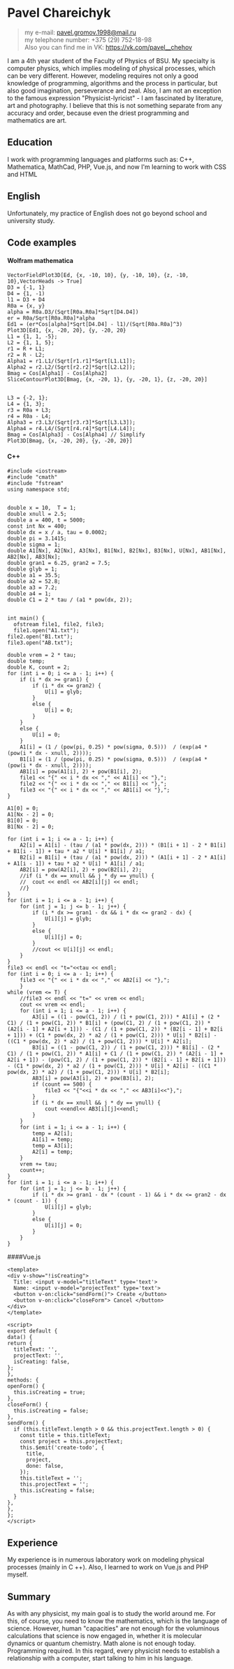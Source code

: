 # Pavel Chareichyk

> my e-mail: pavel.gromov.1998@mail.ru  
> my telephone number: +375 (29) 752-18-98  
> Also you can find me in VK: https://vk.com/pavel__chehov  

  I am a 4th year student of the Faculty of Physics of BSU. My specialty is computer physics, which implies modeling of physical processes, which can be very different. However, modeling requires not only a good knowledge of programming, algorithms and the process in particular, but also good imagination, perseverance and zeal.
Also, I am not an exception to the famous expression "Physicist-lyricist" - I am fascinated by literature, art and photography. I believe that this is not something separate from any accuracy and order, because even the driest programming and mathematics are art.

## Education
  I work with programming languages and platforms such as: С++, Mathematica, MathCad, PHP, Vue.js, and now I'm learning to work with CSS and HTML
  
## English
  Unfortunately, my practice of English does not go beyond school and university study.


## Code examples  
#### Wolfram mathematica


    VectorFieldPlot3D[Ed, {x, -10, 10}, {y, -10, 10}, {z, -10, 10},VectorHeads -> True]
    D3 = {-1, 1}
    D4 = {1, -1)
    l1 = D3 + D4
    R0a = {x, y}
    alpha = R0a.D3/(Sqrt[R0a.R0a]*Sqrt[D4.D4])
    er = R0a/Sqrt[R0a.R0a]*alpha
    Ed1 = (er*Cos[alpha]*Sqrt[D4.D4] - l1)/(Sqrt[R0a.R0a]^3)
    Plot3D[Ed1, {x, -20, 20}, {y, -20, 20}
    L1 = {1, 1, -5};
    L2 = {1, 1, 5};
    r1 = R + L1; 
    r2 = R - L2;
    Alpha1 = r1.L1/(Sqrt[r1.r1]*Sqrt[L1.L1]);
    Alpha2 = r2.L2/(Sqrt[r2.r2]*Sqrt[L2.L2]);
    Bmag = Cos[Alpha1] - Cos[Alpha2] 
    SliceContourPlot3D[Bmag, {x, -20, 1}, {y, -20, 1}, {z, -20, 20}]


    L3 = {-2, 1};
    L4 = {1, 3};
    r3 = R0a + L3;
    r4 = R0a - L4;
    Alpha3 = r3.L3/(Sqrt[r3.r3]*Sqrt[L3.L3]);
    Alpha4 = r4.L4/(Sqrt[r4.r4]*Sqrt[L4.L4]);
    Bmag = Cos[Alpha3] - Cos[Alpha4] // Simplify
    Plot3D[Bmag, {x, -20, 20}, {y, -20, 20}]
    
#### C++
    #include <iostream>
    #include "cmath"
    #include "fstream"
    using namespace std;


    double x = 10,  T = 1;  
    double xnull = 2.5;
    double a = 400, t = 5000;   
    const int Nx = 400;
    double dx = x / a, tau = 0.0002;     
    double pi = 3.1415;
    double sigma = 1;
    double A1[Nx], A2[Nx], A3[Nx], B1[Nx], B2[Nx], B3[Nx], U[Nx], AB1[Nx], AB2[Nx], AB3[Nx];
    double gran1 = 6.25, gran2 = 7.5;
    double glyb = 1;
    double a1 = 35.5;
    double a2 = 52.8;
    double a3 = 7.2;
    double a4 = 1;
    double C1 = 2 * tau / (a1 * pow(dx, 2));


    int main() {
	  ofstream file1, file2, file3;
	  file1.open("A1.txt");
	file2.open("B1.txt");
	file3.open("AB.txt");

	double vrem = 2 * tau;
	double temp;
	double K, count = 2;
	for (int i = 0; i <= a - 1; i++) {
		if (i * dx >= gran1) {
			if (i * dx <= gran2) {
				U[i] = glyb;
			}
			else {
				U[i] = 0;
			}
		}
		else {
			U[i] = 0;
		}
		A1[i] = (1 / (pow(pi, 0.25) * pow(sigma, 0.5)))  / (exp(a4 * (pow(i * dx - xnull, 2))));
		B1[i] = (1 / (pow(pi, 0.25) * pow(sigma, 0.5)))  / (exp(a4 * (pow(i * dx - xnull, 2))));
		AB1[i] = pow(A1[i], 2) + pow(B1[i], 2);
		file1 << "{" << i * dx << "," << A1[i] << "},";
		file2 << "{" << i * dx << "," << B1[i] << "},";
		file3 << "{" << i * dx << "," << AB1[i] << "},";
	}

	A1[0] = 0;
	A1[Nx - 2] = 0;
	B1[0] = 0;
	B1[Nx - 2] = 0;

	for (int i = 1; i <= a - 1; i++) {
		A2[i] = A1[i] - (tau / (a1 * pow(dx, 2))) * (B1[i + 1] - 2 * B1[i] + B1[i - 1]) + tau * a2 * U[i] * B1[i] / a1;
		B2[i] = B1[i] + (tau / (a1 * pow(dx, 2))) * (A1[i + 1] - 2 * A1[i] + A1[i - 1]) + tau * a2 * U[i] * A1[i] / a1;
		AB2[i] = pow(A2[i], 2) + pow(B2[i], 2);
		//if (i * dx == xnull && j * dy == ynull) {
		//	cout << endl << AB2[i][j] << endl;
		//}
	}
	for (int i = 1; i <= a - 1; i++) {
		for (int j = 1; j <= b - 1; j++) {
			if (i * dx >= gran1 - dx && i * dx <= gran2 - dx) {
				U[i][j] = glyb;
			}
			else {
				U[i][j] = 0;
			}
			//cout << U[i][j] << endl;
		}
	}
	file3 << endl << "t="<<tau << endl;
	for (int i = 0; i <= a - 1; i++) {
		file3 << "{" << i * dx << "," << AB2[i] << "},";
		}
	while (vrem <= T) {
		//file3 << endl << "t=" << vrem << endl;
		cout << vrem << endl;
		for (int i = 1; i <= a - 1; i++) {
			A3[i] = ((1 - pow(C1, 2)) / (1 + pow(C1, 2))) * A1[i] + (2 * C1) / (1 + pow(C1, 2)) * B1[i] + (pow(C1, 2) / (1 + pow(C1, 2)) * (A2[i - 1] + A2[i + 1])) - (C1 / (1 + pow(C1, 2)) * (B2[i - 1] + B2[i + 1])) + (C1 * pow(dx, 2) * a2 / (1 + pow(C1, 2))) * U[i] * B2[i] - ((C1 * pow(dx, 2) * a2) / (1 + pow(C1, 2))) * U[i] * A2[i];
			B3[i] = ((1 - pow(C1, 2)) / (1 + pow(C1, 2))) * B1[i] - (2 * C1) / (1 + pow(C1, 2)) * A1[i] + C1 / (1 + pow(C1, 2)) * (A2[i - 1] + A2[i + 1]) - (pow(C1, 2) / (1 + pow(C1, 2)) * (B2[i - 1] + B2[i + 1])) - (C1 * pow(dx, 2) * a2 / (1 + pow(C1, 2))) * U[i] * A2[i] - ((C1 * pow(dx, 2) * a2) / (1 + pow(C1, 2))) * U[i] * B2[i];
			AB3[i] = pow(A3[i], 2) + pow(B3[i], 2);
			if (count == 500) {
				file3 << "{"<<i * dx << "," << AB3[i]<<"},";
			}
			if (i * dx == xnull && j * dy == ynull) {
				cout <<endl<< AB3[i][j]<<endl;
			}
		}
		for (int i = 1; i <= a - 1; i++) {
			temp = A2[i];
			A1[i] = temp;
			temp = A3[i];
			A2[i] = temp;
		}
		vrem += tau;
		count++;
	}
	for (int i = 1; i <= a - 1; i++) {
		for (int j = 1; j <= b - 1; j++) {
			if (i * dx >= gran1 - dx * (count - 1) && i * dx <= gran2 - dx * (count - 1)) {
				U[i][j] = glyb;
			}
			else {
				U[i][j] = 0;
			}
		}
	}
    

####Vue.js

    <template>
    <div v-show="!isCreating">
      Title: <input v-model="titleText" type='text'>
      Name: <input v-model="projectText" type='text'>
      <button v-on:click="sendForm()"> Create </button>
      <button v-on:click="closeForm"> Cancel </button>
    </div>
    </template>

    <script>
    export default {
    data() {
    return {
      titleText: '',
      projectText: '',
      isCreating: false,
    };
    },
    methods: {
    openForm() {
      this.isCreating = true;
    },
    closeForm() {
      this.isCreating = false;
    },
    sendForm() {
      if (this.titleText.length > 0 && this.projectText.length > 0) {
        const title = this.titleText;
        const project = this.projectText;
        this.$emit('create-todo', {
          title,
          project,
          done: false,
        });
        this.titleText = '';
        this.projectText = '';
        this.isCreating = false;
      }
    },
    },
    };
    </script>



## Experience 

  My experience is in numerous laboratory work on modeling physical processes (mainly in C ++). Also, I learned to work on Vue.js and PHP myself.

## Summary

  As with any physicist, my main goal is to study the world around me. For this, of course, you need to know the mathematics, which is the language of science. However, human "capacities" are not enough for the voluminous calculations that science is now engaged in, whether it is molecular dynamics or quantum chemistry. Math alone is not enough today. Programming required. In this regard, every physicist needs to establish a relationship with a computer, start talking to him in his language.
